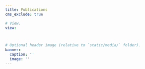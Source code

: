 ```yaml
---
title: Publications
cms_exclude: true

# View.
view: 



# Optional header image (relative to `static/media/` folder).
banner:
  caption: ''
  image: ''
---
```

